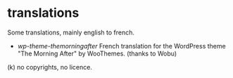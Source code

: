 translations
============

Some translations, mainly english to french.

* *wp-theme-themorningafter* French translation for the WordPress theme "The Morning After" by WooThemes. (thanks to Wobu)

(k) no copyrights, no licence.